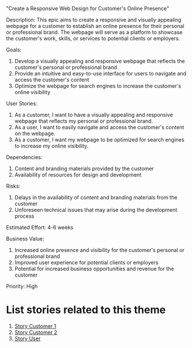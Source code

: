 "Create a Responsive Web Design for Customer's Online Presence"

Description: This epic aims to create a responsive and visually appealing webpage for a customer to establish an online presence for their personal or professional brand. The webpage will serve as a platform to showcase the customer's work, skills, or services to potential clients or employers.

Goals: 
1. Develop a visually appealing and responsive webpage that reflects the customer's personal or professional brand
2. Provide an intuitive and easy-to-use interface for users to navigate and access the customer's content
3. Optimize the webpage for search engines to increase the customer's online visibility

User Stories: 
1. As a customer, I want to have a visually appealing and responsive webpage that reflects my personal or professional brand.
2. As a user, I want to easily navigate and access the customer's content on the webpage.
3. As a customer, I want my webpage to be optimized for search engines to increase my online visibility.

Dependencies: 
1. Content and branding materials provided by the customer
2. Availability of resources for design and development

Risks: 
1. Delays in the availability of content and branding materials from the customer
2. Unforeseen technical issues that may arise during the development process

Estimated Effort: 4-6 weeks

Business Value: 
1. Increased online presence and visibility for the customer's personal or professional brand
2. Improved user experience for potential clients or employers
3. Potential for increased business opportunities and revenue for the customer

Priority: High

# List stories related to this theme
1. [Story Customer 1](https://github.com/bryan52419/mywebclass-agile-docs/blob/main/documentation/theme_1/initiatives/Epics/Stories/story_customer1.md)
2. [Story Customer 2](https://github.com/bryan52419/mywebclass-agile-docs/blob/main/documentation/theme_1/initiatives/Epics/Stories/story_customer2.md)
3. [Story User](https://github.com/bryan52419/mywebclass-agile-docs/blob/main/documentation/theme_1/initiatives/Epics/Stories/story_user.md)
